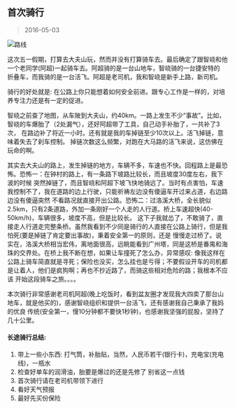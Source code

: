 首次骑行
--------
>2016-05-03

![路线](__IMG__/2016050201.png)

这次五一假期，打算去大夫山玩，然而并没有打算骑车去。最后确定了跟智峣和他一个老同学(阿超)一起骑车去。阿超骑的是一台山地车，智峣骑的一台捷安特的
折叠车，而我骑的是一台活飞。阿超是老司机，我和智峣是新手上路，新司机。

骑行的好处就是: 在公路上你只能想着如何安全前进。跟专心工作是一样的，对培养专注力还是有一定的促进。

智峣之前查了地图，从车陂到大夫山，约40km。一路上发生不少“事故”。比如，智峣的车爆胎了（2处漏气），还好阿超带了工具，自己动手补胎了，一共补了3次，
在路边补了将近一小时。还有就是我的车掉链至少10次以上。活飞掉链，意味着失去了刹车控制。 掉链次数这么频繁，对跑在大马路的活飞来说，这仿佛在玩命的啊。

其实去大夫山的路上，发生掉链的地方，车辆不多，车速也不快。回程路上是最恐怖。恐怖一：在钟村的路上，有一条路下坡路比较长，而且坡度30度左右，我下波的时候
突然掉链了，而且智峣和阿超下坡飞快地骑远了。当时有点害怕，车速我控制不了，我在道路的边上行驶，只能祈祷左边没有傻逼车开过来占道，右边路边没有傻逼突然
不看路况就直接开出公路。恐怖二：过洛溪大桥，全长貌似2.5km，只有2条道路，外加一条刚好一个人走的人行道。桥上车速超快(40-50km/h)，车辆很多，坡度不高，但是比较长。
这下子我就怂了，不敢骑了，直接走人行道走完整条桥。虽然我看到不少同是骑行的人直接在公路上骑行，但是我怕死(要是掉链了肯定要出事故)，秉着安全第一的原则，还是
慢慢走过桥了。说实在，洛溪大桥相当宏伟，离地面很高，远眺能看到广州塔，同是这桥是番禺和海珠的交界处。在桥上我不断在想，如果让车撞死了怎么办，异常感叹:
像我这样在公路上骑车简直就是寻死；保险也没买，怎么挂也是亏得；不要假设开车的司机都是让着人，他们是疯狗啊；再也不抄近路了，而骑这些相对危险的路；我根本不应该
开始这段骑车之旅。。。。

本次骑行非常感谢老司机阿超(晚上吃饭时，看到盆友圈才发现我大四卖了那台山地车，就是他买的)，感谢智峣组织和提供一台活飞，还有感谢我自己秉承了我妈的优良
传统(安全第一，慢10分钟都不要快1秒钟)，也感谢我坚强的屁股，坚持了几十公里。

#### 长途骑行总结: 

1. 带上一些小东西: 打气筒，补胎贴，当然，人民币若干(银行卡)，充电宝(充电线)，一瓶水
2. 检查好单车的润滑油，胎要是爆过的还是先修了 别省这一点钱
3. 首次骑行请在老司机带领下进行
4. 看好天气预报
5. 最好先买份保险

